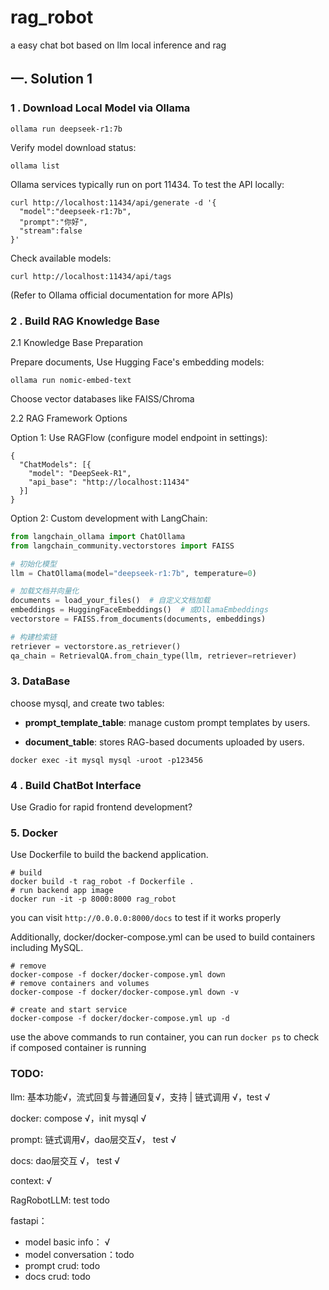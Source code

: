 # rag_robot
a easy chat bot based on llm local inference and rag

## 一. Solution 1

### 1 . Download Local Model via Ollama

``` shell
ollama run deepseek-r1:7b
```
Verify model download status:

```shell
ollama list
```
Ollama services typically run on port 11434. To test the API locally:

```shell
curl http://localhost:11434/api/generate -d '{
  "model":"deepseek-r1:7b",
  "prompt":"你好",
  "stream":false
}'
```

Check available models:

```shell
curl http://localhost:11434/api/tags
```

(Refer to Ollama official documentation for more APIs)

### 2 . Build RAG Knowledge Base

2.1 Knowledge Base Preparation

Prepare documents, Use Hugging Face's embedding models:

```shell
ollama run nomic-embed-text
```

Choose vector databases like FAISS/Chroma

2.2 RAG Framework Options

Option 1: Use RAGFlow (configure model endpoint in settings):

```shell
{
  "ChatModels": [{
    "model": "DeepSeek-R1",
    "api_base": "http://localhost:11434"
  }]
}
```

Option 2: Custom development with LangChain:

```python
from langchain_ollama import ChatOllama
from langchain_community.vectorstores import FAISS

# 初始化模型
llm = ChatOllama(model="deepseek-r1:7b", temperature=0)

# 加载文档并向量化
documents = load_your_files()  # 自定义文档加载
embeddings = HuggingFaceEmbeddings()  # 或OllamaEmbeddings
vectorstore = FAISS.from_documents(documents, embeddings)

# 构建检索链
retriever = vectorstore.as_retriever()
qa_chain = RetrievalQA.from_chain_type(llm, retriever=retriever)
```

### 3. DataBase

choose mysql, and create two tables:

- **prompt_template_table**: manage custom prompt templates by users.

- **document_table**: stores RAG-based documents uploaded by users.

```shell
docker exec -it mysql mysql -uroot -p123456
```



### 4 . Build ChatBot Interface

Use Gradio for rapid frontend development?


### 5. Docker

Use Dockerfile to build the backend application.

```shell
# build
docker build -t rag_robot -f Dockerfile .
# run backend app image
docker run -it -p 8000:8000 rag_robot
```
you can visit `http://0.0.0.0:8000/docs` to test if it works properly

Additionally, docker/docker-compose.yml can be used to build containers including MySQL.

```shell
# remove
docker-compose -f docker/docker-compose.yml down
# remove containers and volumes
docker-compose -f docker/docker-compose.yml down -v

# create and start service
docker-compose -f docker/docker-compose.yml up -d
```
use the above commands to run container, you can run `docker ps` to check if composed container is running


### TODO:

llm: 基本功能√，流式回复与普通回复√，支持 | 链式调用 √，test √

docker: compose √，init mysql √

prompt: 链式调用√，dao层交互√， test √

docs: dao层交互 √， test √

context: √

RagRobotLLM: test todo

fastapi：

- model basic info： √
- model conversation：todo
- prompt crud: todo
- docs crud: todo
